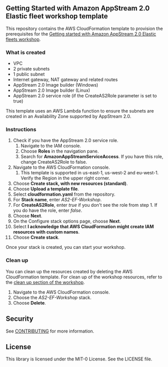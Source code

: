 ## Getting Started with Amazon AppStream 2.0 Elastic fleet workshop template

This repository contains the AWS CloudFormation template to provision the prerequisites for the [Getting started with Amazon AppStream 2.0 Elastic fleets workshop](https://appstream2.workshop.aws/).

### What is created
- VPC
- 2 private subnets
- 1 public subnet
- Internet gateway, NAT gateway and related routes
- AppStream 2.0 Image builder (Windows)
- AppStream 2.0 Image builder (Linux)
- AppStream 2.0 service role (if the CreateAS2Role parameter is set to true)

This template uses an AWS Lambda function to ensure the subnets are created in an Availability Zone supported by AppStream 2.0.

### Instructions
1. Check if you have the AppStream 2.0 service role.
   1. Navigate to the IAM console.
   2. Choose **Roles** in the navigation pane.
   3. Search for **AmazonAppStreamServiceAccess**. If you have this role, change CreateAS2Role to false.
2. Navigate to the AWS CloudFormation console.
    1. This template is supported in us-east-1, us-west-2 and eu-west-1. Verify the Region in the upper right corner.
3. Choose **Create stack, with new resources (standard)**.
4. Choose **Upload a template file**.
5. Select **cloudformation.yaml** from the repository.
6. For **Stack name**, enter *AS2-EF-Workshop*.
7. For **CreateAS2Role**, enter *true* if you don't see the role from step 1. If you do have the role, enter *false*.
8. Choose **Next**.
9. On the Configure stack options page, choose **Next**.
10. Select **I acknowledge that AWS CloudFormation might create IAM resources with custom names**.
11. Choose **Create stack**.

Once your stack is created, you can start your workshop.

### Clean up
You can clean up the resources created by deleting the AWS CloudFormation template. For clean up of the workshop resources, refer to the [clean up section of the workshop](https://catalog.us-east-1.prod.workshops.aws/v2/workshops/e324c13e-2ded-4da2-ad9c-f685305156ac/en-US/conclusion).

1. Navigate to the AWS CloudFormation console.
2. Choose the *AS2-EF-Workshop* stack.
3. Choose **Delete**.
   
## Security

See [CONTRIBUTING](CONTRIBUTING.md#security-issue-notifications) for more information.

## License

This library is licensed under the MIT-0 License. See the LICENSE file.

